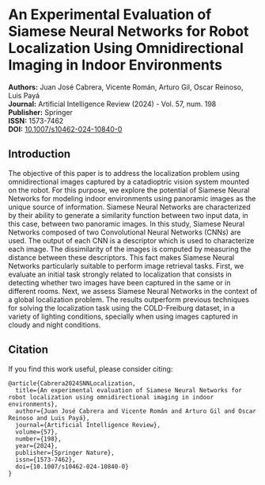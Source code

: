 # An Experimental Evaluation of Siamese Neural Networks for Robot Localization Using Omnidirectional Imaging in Indoor Environments

**Authors:** Juan José Cabrera, Vicente Román, Arturo Gil, Oscar Reinoso, Luis Payá  
**Journal:** Artificial Intelligence Review (2024) - Vol. 57, num. 198  
**Publisher:** Springer  
**ISSN:** 1573-7462  
**DOI:** [10.1007/s10462-024-10840-0](https://link.springer.com/article/10.1007/s10462-024-10840-0)

## Introduction

The objective of this paper is to address the localization problem using omnidirectional images captured by a catadioptric vision system mounted on the robot. For this purpose, we explore the potential of Siamese Neural Networks for modeling indoor environments using panoramic images as the unique source of information. Siamese Neural Networks are characterized by their ability to generate a similarity function between two input data, in this case, between two panoramic images. In this study, Siamese Neural Networks composed of two Convolutional Neural Networks (CNNs) are used. The output of each CNN is a descriptor which is used to characterize each image. The dissimilarity of the images is computed by measuring the distance between these descriptors. This fact makes Siamese Neural Networks particularly suitable to perform image retrieval tasks. First, we evaluate an initial task strongly related to localization that consists in detecting whether two images have been captured in the same or in different rooms. Next, we assess Siamese Neural Networks in the context of a global localization problem. The results outperform previous techniques for solving the localization task using the COLD-Freiburg dataset, in a variety of lighting conditions, specially when using images captured in cloudy and night conditions.

## Citation
If you find this work useful, please consider citing:

    @article{Cabrera2024SNNLocalization,
      title={An experimental evaluation of Siamese Neural Networks for robot localization using omnidirectional imaging in indoor environments},
      author={Juan José Cabrera and Vicente Román and Arturo Gil and Oscar Reinoso and Luis Payá},
      journal={Artificial Intelligence Review},
      volume={57},
      number={198},
      year={2024},
      publisher={Springer Nature},
      issn={1573-7462},
      doi={10.1007/s10462-024-10840-0}
    }
